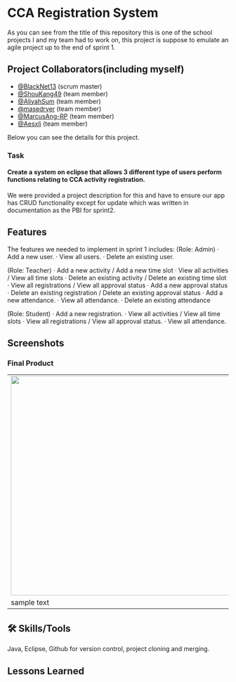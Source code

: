 # CCA Registration System
As you can see from the title of this repository this is one of the school projects I and my team had to work on, this project is suppose to emulate an agile project up to the end of sprint 1.

## Project Collaborators(including myself)
- [@BlackNet13](https://github.com/BlackNet13) (scrum master)
- [@ShouKang49](https://github.com/ShouKang49) (team member)
- [@AliyahSum](https://github.com/AliyahSum) (team member)
- [@masedryer](https://github.com/masedryer) (team member)
- [@MarcusAng-RP](https://github.com/MarcusAng-RP) (team member)
- [@Aesxli](https://github.com/Aesxli) (team member)

Below you can see the details for this project.

### Task
#### Create a system on eclipse that allows 3 different type of users perform functions relating to CCA activity registration.
We were provided a project description for this and have to ensure our app has CRUD functionality except for update which was written in documentation as the PBI for sprint2.

## Features
The features we needed to implement in sprint 1 includes:
(Role: Admin)
· Add a new user.
· View all users.
· Delete an existing user.

(Role: Teacher)
· Add a new activity / Add a new time slot
· View all activities / View all time slots
· Delete an existing activity / Delete an existing time slot
· View all registrations / View all approval status
· Add a new approval status
· Delete an existing registration / Delete an existing approval status
· Add a new attendance.
· View all attendance.
· Delete an existing attendance

(Role: Student)
· Add a new registration.
· View all activities / View all time slots
· View all registrations / View all approval status. 
· View all attendance.


## Screenshots

### Final Product
<table>
  <tr>
    <td>
    <!--<img src="https://your-image-url.type" width="100" height="100">-->
  <img src="https://github.com/BlackNet13/moreMoviesLesson12/assets/123053395/093e3deb-7b80-4790-94a4-23d7dff55d3c" height ="500">
</td>
    </tr>
  <tr>
    <td>sample text</td>   
  </tr>
</table>


## 🛠 Skills/Tools
Java, Eclipse, Github for version control, project cloning and merging.

## Lessons Learned
